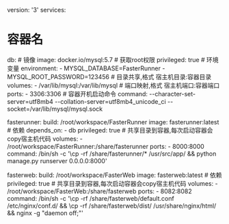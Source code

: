 version: '3'
services:
  # 容器名
  db: 
      # 镜像
      image: docker.io/mysql:5.7
      # 获取root权限
      privileged: true
      # 环境变量
      environment:
      - MYSQL_DATABASE=FasterRunner
      - MYSQL_ROOT_PASSWORD=123456
      # 目录共享,格式 宿主机目录:容器目录
      volumes:
      - /var/lib/mysql:/var/lib/mysql
      # 端口映射,格式 宿主机端口:容器端口
      ports:
      - 3306:3306
      # 容器开机启动命令
      command: --character-set-server=utf8mb4 --collation-server=utf8mb4_unicode_ci  --socket=/var/lib/mysql/mysql.sock
  
  fasterunner:
      build: /root/workspace/FasterRunner
      image: fasterunner:latest
      # 依赖
      depends_on:
      - db
      privileged: true
      # 共享目录到容器,每次启动容器会copy宿主机代码
      volumes:
      - /root/workspace/FasterRunner:/share/fasterunner
      ports:
      - 8000:8000
      command: /bin/sh -c '\cp -rf /share/fasterunner/* /usr/src/app/ && python manage.py runserver 0.0.0.0:8000'
   
  fasterweb:
      build: /root/workspace/FasterWeb
      image: fasterweb:latest
      # 依赖
      privileged: true
      # 共享目录到容器,每次启动容器会copy宿主机代码
      volumes:
      - /root/workspace/FasterWeb:/share/fasterweb
      ports:
      - 8082:8082
      command: /bin/sh -c '\cp -rf /share/fasterweb/default.conf /etc/nginx/conf.d/ && \cp -rf /share/fasterweb/dist/  /usr/share/nginx/html/ && nginx -g "daemon off;"'